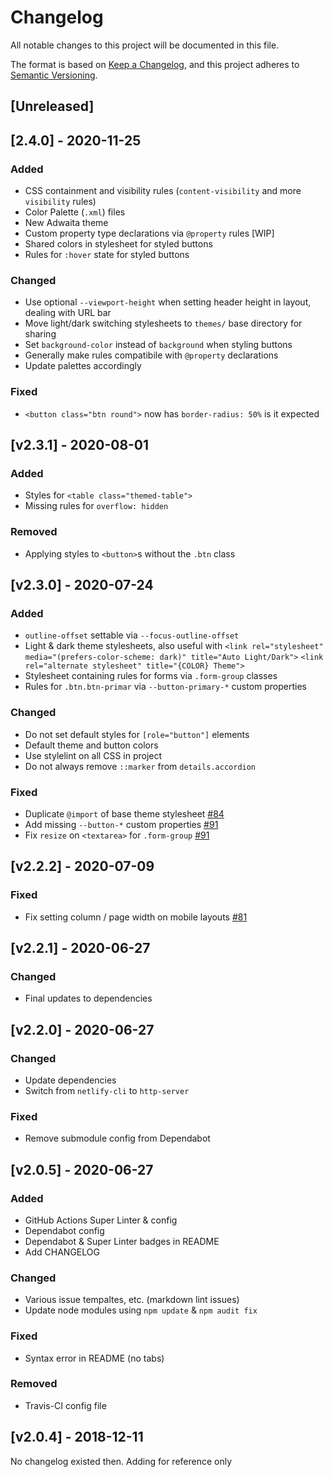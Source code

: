 <!-- markdownlint-disable -->
# Changelog
All notable changes to this project will be documented in this file.

The format is based on [Keep a Changelog](https://keepachangelog.com/en/1.0.0/),
and this project adheres to [Semantic Versioning](https://semver.org/spec/v2.0.0.html).

## [Unreleased]

## [2.4.0] - 2020-11-25

### Added
- CSS containment and visibility rules (`content-visibility` and more `visibility` rules)
- Color Palette (`.xml`) files
- New Adwaita theme
- Custom property type declarations via `@property` rules [WIP]
- Shared colors in stylesheet for styled buttons
- Rules for `:hover` state for styled buttons

### Changed
- Use optional `--viewport-height` when setting header height in layout, dealing with URL bar
- Move light/dark switching stylesheets to `themes/` base directory for sharing
- Set `background-color` instead of `background` when styling buttons
- Generally make rules compatibile with `@property` declarations
- Update palettes accordingly

### Fixed
- `<button class="btn round">` now has `border-radius: 50%` is it expected

## [v2.3.1] - 2020-08-01

### Added
- Styles for `<table class="themed-table">`
- Missing rules for `overflow: hidden`

### Removed
- Applying styles to `<button>`s without the `.btn` class

## [v2.3.0] - 2020-07-24

### Added
- `outline-offset` settable via `--focus-outline-offset`
- Light & dark theme stylesheets, also useful with `<link rel="stylesheet" media="(prefers-color-scheme: dark)" title="Auto Light/Dark">`
`<link rel="alternate stylesheet" title="{COLOR} Theme">`
- Stylesheet containing rules for forms via `.form-group` classes
- Rules for `.btn.btn-primar` via `--button-primary-*` custom properties

### Changed
- Do not set default styles for `[role="button"]` elements
- Default theme and button colors
- Use stylelint on all CSS in project
- Do not always remove `::marker` from `details.accordion`

### Fixed
- Duplicate `@import` of base theme stylesheet [#84](https://github.com/shgysk8zer0/core-css/issues/84)
- Add missing `--button-*` custom properties [#91](https://github.com/shgysk8zer0/core-css/issues/91)
- Fix `resize` on `<textarea>` for `.form-group` [#91](https://github.com/shgysk8zer0/core-css/issues/91)

## [v2.2.2] - 2020-07-09

### Fixed
- Fix setting column / page width on mobile layouts [#81](https://github.com/shgysk8zer0/core-css/issues/81)

## [v2.2.1] - 2020-06-27

### Changed
- Final updates to dependencies

## [v2.2.0] - 2020-06-27

### Changed
- Update dependencies
- Switch from `netlify-cli` to `http-server`

### Fixed
- Remove submodule config from Dependabot

## [v2.0.5] - 2020-06-27

### Added
- GitHub Actions Super Linter & config
- Dependabot config
- Dependabot & Super Linter badges in README
- Add CHANGELOG

### Changed
- Various issue tempaltes, etc. (markdown lint issues)
- Update node modules using `npm update` & `npm audit fix`

### Fixed
- Syntax error in README (no tabs)

### Removed
- Travis-CI config file

## [v2.0.4] - 2018-12-11
No changelog existed then. Adding for reference only
<!-- markdownlint-restore -->
